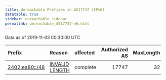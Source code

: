 ```yaml
---
title: Unreachable Prefixes in AS17747 (IPv6)
datatable: true
sidebar: unreachable_sidebar
permalink: unreachable_AS17747-v6.html
---
```


Data as of 2019-11-03 00:30:00 UTC


<div class="datatable-begin"></div>

| Prefix                                                 | Reason                                                                                                   | affected   |   Authorized AS |   MaxLength | Anchor                                       |   unreachable /48s |
|:-------------------------------------------------------|:---------------------------------------------------------------------------------------------------------|:-----------|----------------:|------------:|:---------------------------------------------|-------------------:|
| [2402:ea80::/48](https://stat.ripe.net/2402:ea80::/48) | [INVALID LENGTH](https://rpki-validator.ripe.net/announcement-preview?asn=AS17747&prefix=2402:ea80::/48) | complete   |           17747 |          32 | [APNIC](unreachable_APNIC_RPKI_Root-v6.html) |                  1 |

<div class="datatable-end"></div>